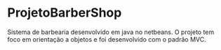 # ProjetoBarberShop
Sistema de barbearia desenvolvido em java no netbeans. O projeto tem foco em orientação a objetos e foi desenvolvido com o padrão MVC.
